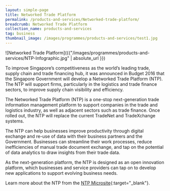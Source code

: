 ```yaml
---
layout: simple-page
title: Networked Trade Platform
permalink: /products-and-services/Networked-trade-platform/
breadcrumb: Networked Trade Platform
collection_name: products-and-services
tag: business
thumbnail_image: /images/programmes/products-and-services/test1.jpg
---
```


![Networked Trade Platform]({{"/images/programmes/products-and-services/NTP-Infographic.jpg" | absolute_url }})


To improve Singapore’s competitiveness as the world’s leading trade, supply chain and trade financing hub, it was announced in Budget 2016 that the Singapore Government will develop a Networked Trade Platform (NTP). The NTP will support firms, particularly in the logistics and trade finance sectors, to improve supply chain visibility and efficiency.

The Networked Trade Platform (NTP) is a one-stop next-generation trade information management platform to support companies in the trade and logistics industry, as well as adjacent sectors such as trade finance. Once rolled out, the NTP will replace the current TradeNet and TradeXchange systems.

The NTP can help businesses improve productivity through digital exchange and re-use of data with their business partners and the Government. Businesses can streamline their work processes, reduce inefficiencies of manual trade document exchange, and tap on the potential of data analytics to draw insights from their trade data.

As the next-generation platform, the NTP is designed as an open innovation platform, which businesses and service providers can tap on to develop new applications to support evolving business needs.

Learn more about the NTP from the [NTP Microsite](http://www.customs.gov.sg/about-us/national-single-window//networked-trade-platform){:target="_blank"}.
